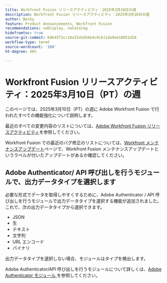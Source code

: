 ```yaml
---
title: Workfront Fusion リリースアクティビティ：2025年3月10日の週
description: Workfront Fusion リリースアクティビティ：2025年3月10日の週
author: Becky
feature: Product Announcements, Workfront Fusion
recommendations: noDisplay, noCatalog
hidefromtoc: true
source-git-commit: 68645f3cc16a25da5b9e4c9cb11da9eb18051d28
workflow-type: tm+mt
source-wordcount: '168'
ht-degree: 46%

---
```


# Workfront Fusion リリースアクティビティ：2025年3月10日（PT）の週

このページでは、2025年3月10日（PT）の週に Adobe Workfront Fusion で行われたすべての機能強化について説明します。

最近のすべての変更内容のリストについては、[Adobe Workfront Fusion リリースアクティビティ](/help/workfront-fusion/fusion-product-releases/fusion-release-activity.md)を参照してください。

Workfront Fusion での最近のバグ修正のリストについては、[Workfront メンテナンスアップデート](https://experienceleague.adobe.com/en/docs/workfront-known-issues/releases/current-updates)ページで、Workfront Fusion メンテナンスアップデートというラベルが付いたアップデートがあるか確認してください。


## Adobe Authenticator/ API 呼び出しを行うモジュールで、出力データタイプを選択します

必要な形式でデータを取得しやすくするために、Adobe Authenticator / API 呼び出しを行うモジュールで出力データタイプを選択する機能が追加されました。 これで、次の出力データタイプから選択できます。

* JSON
* 生
* テキスト
* 文字列
* URL エンコード
* バイナリ

出力データタイプを選択しない場合、モジュールはタイプを検出します。

Adobe Authenticator/API 呼び出しを行うモジュールについて詳しくは、[Adobe Authenticator モジュール ](/help/workfront-fusion/references/apps-and-modules/adobe-connectors/adobe-authenticator-modules.md) を参照してください。

